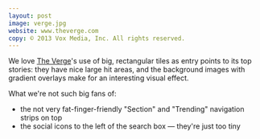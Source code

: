 ```yaml
---
layout: post
image: verge.jpg
website: www.theverge.com
copy: © 2013 Vox Media, Inc. All rights reserved.
---
```

We love [The Verge](http://theverge.com/)'s use of big, rectangular tiles as entry points to its top stories: they have nice large hit areas, and the background images with gradient overlays make for an interesting visual effect.

What we're not such big fans of:

* the not very fat-finger-friendly "Section" and "Trending" navigation strips on top
* the social icons to the left of the search box — they're just too tiny